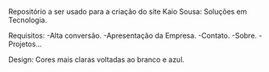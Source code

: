 Repositório a ser usado para a criação do site Kaio Sousa: Soluções em Tecnologia.

Requisitos:
-Alta conversão. -Apresentação da Empresa. -Contato. -Sobre. -Projetos...

Design: Cores mais claras voltadas ao branco e azul.